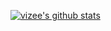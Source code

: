 [![vizee's github stats](https://github-readme-stats.vercel.app/api?username=vizee&show_icons=true&include_all_commits=true&theme=dracula)](https://github.com/vizee)
